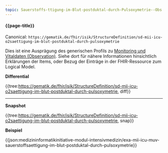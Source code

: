 ```yaml
---
topic: Sauerstoffs-ttigung-im-Blut-postduktal-durch-Pulsoxymetrie--Obs
---
```

#### {{page-title}}

Canonical: 
```https://gematik.de/fhir/isik/StructureDefinition/sd-mii-icu-o2saettigung-im-blut-postduktal-durch-pulsoxymetrie```
<br>

Dies ist eine Ausprägung des generischen Profils zu [Monitoring und Vitaldaten (Observation)](https://www.medizininformatik-initiative.de/fhir/ext/modul-icu/StructureDefinition/monitoring-und-vitaldaten). Siehe dort für nähere Informationen hinsichtlich Erklärungen der Items, oder Bezug der Einträge in der FHIR-Ressource zum Logical Model. 


**Differential**

{{tree:https://gematik.de/fhir/isik/StructureDefinition/sd-mii-icu-o2saettigung-im-blut-postduktal-durch-pulsoxymetrie, diff}}

---

**Snapshot**

{{tree:https://gematik.de/fhir/isik/StructureDefinition/sd-mii-icu-o2saettigung-im-blut-postduktal-durch-pulsoxymetrie, snap}}

**Beispiel**

{{json:medizininformatikinitiative-modul-intensivmedizin/exa-mii-icu-muv-sauerstoffsaettigung-im-blut-postduktal-durch-pulsoxymetrie}}